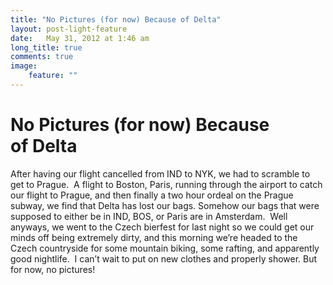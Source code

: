 ```yaml
---
title: "No Pictures (for now) Because of Delta"
layout: post-light-feature
date:   May 31, 2012 at 1:46 am
long_title: true
comments: true
image:
    feature: ""
---
```

# No Pictures (for now) Because of Delta

After having our flight cancelled from IND to NYK, we had to scramble to get to
Prague.  A flight to Boston, Paris, running through the airport to catch our
flight to Prague, and then finally a two hour ordeal on the Prague subway, we
find that Delta has lost our bags. Somehow our bags that were supposed to
either be in IND, BOS, or Paris are in Amsterdam.  Well anyways, we went to the
Czech bierfest for last night so we could get our minds off being extremely
dirty, and this morning we’re headed to the Czech countryside for some mountain
biking, some rafting, and apparently good nightlife.  I can’t wait to put on
new clothes and properly shower. But for now, no pictures!
